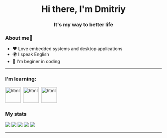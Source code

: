 <div id="header" align="center">
    <h1>Hi there, I'm  Dmitriy </h1>
    <h3>It's my way to better life</h3>
</div>


### About me🌱

- ❤️ Love embedded systems and desktop applications
- 🌍 I speak English
- 🙈 I'm beginer in coding

---

### I'm learning:
<img src="https://cdn.jsdelivr.net/gh/devicons/devicon@latest/icons/rust/rust-original.svg" title="html" width="50" height="50"/>&nbsp;
<img src="https://cdn.jsdelivr.net/gh/devicons/devicon@latest/icons/postgresql/postgresql-original-wordmark.svg" title="html" width="50" height="50"/>&nbsp;
<img src="https://cdn.jsdelivr.net/gh/devicons/devicon@latest/icons/go/go-original.svg" title="html" width="50" height="50"/>&nbsp;        


### My stats

![](http://github-profile-summary-cards.vercel.app/api/cards/profile-details?username=Krowos1&theme=2077)
![](http://github-profile-summary-cards.vercel.app/api/cards/repos-per-language?username=Krowos1&theme=2077)
![](http://github-profile-summary-cards.vercel.app/api/cards/most-commit-language?username=Krowos1&theme=2077)
![](http://github-profile-summary-cards.vercel.app/api/cards/stats?username=Krowos1&theme=2077)
![](http://github-profile-summary-cards.vercel.app/api/cards/productive-time?username=Krowos1&theme=2077&utcOffset=8)

---
